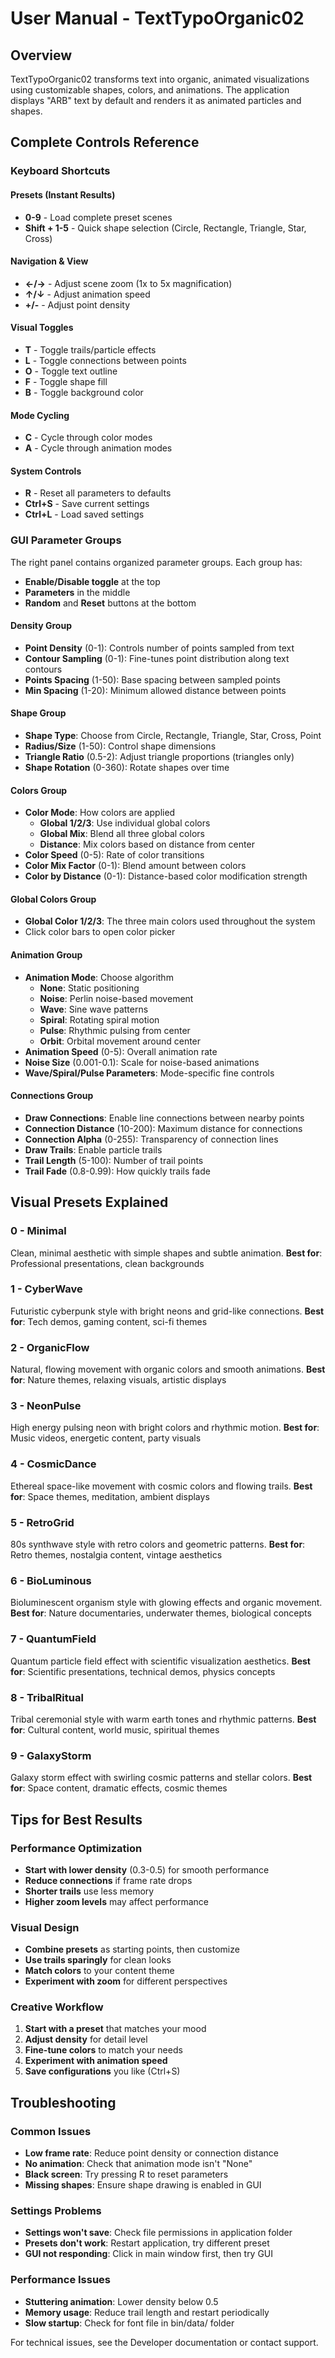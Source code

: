 # User Manual - TextTypoOrganic02

## Overview

TextTypoOrganic02 transforms text into organic, animated visualizations using customizable shapes, colors, and animations. The application displays "ARB" text by default and renders it as animated particles and shapes.

## Complete Controls Reference

### Keyboard Shortcuts

#### Presets (Instant Results)
- **0-9** - Load complete preset scenes
- **Shift + 1-5** - Quick shape selection (Circle, Rectangle, Triangle, Star, Cross)

#### Navigation & View
- **←/→** - Adjust scene zoom (1x to 5x magnification)
- **↑/↓** - Adjust animation speed
- **+/-** - Adjust point density

#### Visual Toggles
- **T** - Toggle trails/particle effects
- **L** - Toggle connections between points  
- **O** - Toggle text outline
- **F** - Toggle shape fill
- **B** - Toggle background color

#### Mode Cycling
- **C** - Cycle through color modes
- **A** - Cycle through animation modes

#### System Controls
- **R** - Reset all parameters to defaults
- **Ctrl+S** - Save current settings
- **Ctrl+L** - Load saved settings

### GUI Parameter Groups

The right panel contains organized parameter groups. Each group has:
- **Enable/Disable toggle** at the top
- **Parameters** in the middle  
- **Random** and **Reset** buttons at the bottom

#### Density Group
- **Point Density** (0-1): Controls number of points sampled from text
- **Contour Sampling** (0-1): Fine-tunes point distribution along text contours
- **Points Spacing** (1-50): Base spacing between sampled points
- **Min Spacing** (1-20): Minimum allowed distance between points

#### Shape Group
- **Shape Type**: Choose from Circle, Rectangle, Triangle, Star, Cross, Point
- **Radius/Size** (1-50): Control shape dimensions
- **Triangle Ratio** (0.5-2): Adjust triangle proportions (triangles only)
- **Shape Rotation** (0-360): Rotate shapes over time

#### Colors Group
- **Color Mode**: How colors are applied
  - **Global 1/2/3**: Use individual global colors
  - **Global Mix**: Blend all three global colors
  - **Distance**: Mix colors based on distance from center
- **Color Speed** (0-5): Rate of color transitions
- **Color Mix Factor** (0-1): Blend amount between colors
- **Color by Distance** (0-1): Distance-based color modification strength

#### Global Colors Group
- **Global Color 1/2/3**: The three main colors used throughout the system
- Click color bars to open color picker

#### Animation Group
- **Animation Mode**: Choose algorithm
  - **None**: Static positioning
  - **Noise**: Perlin noise-based movement
  - **Wave**: Sine wave patterns
  - **Spiral**: Rotating spiral motion
  - **Pulse**: Rhythmic pulsing from center
  - **Orbit**: Orbital movement around center
- **Animation Speed** (0-5): Overall animation rate
- **Noise Size** (0.001-0.1): Scale for noise-based animations
- **Wave/Spiral/Pulse Parameters**: Mode-specific fine controls

#### Connections Group
- **Draw Connections**: Enable line connections between nearby points
- **Connection Distance** (10-200): Maximum distance for connections
- **Connection Alpha** (0-255): Transparency of connection lines
- **Draw Trails**: Enable particle trails
- **Trail Length** (5-100): Number of trail points
- **Trail Fade** (0.8-0.99): How quickly trails fade

## Visual Presets Explained

### 0 - Minimal
Clean, minimal aesthetic with simple shapes and subtle animation.
**Best for**: Professional presentations, clean backgrounds

### 1 - CyberWave  
Futuristic cyberpunk style with bright neons and grid-like connections.
**Best for**: Tech demos, gaming content, sci-fi themes

### 2 - OrganicFlow
Natural, flowing movement with organic colors and smooth animations.
**Best for**: Nature themes, relaxing visuals, artistic displays

### 3 - NeonPulse
High energy pulsing neon with bright colors and rhythmic motion.
**Best for**: Music videos, energetic content, party visuals

### 4 - CosmicDance
Ethereal space-like movement with cosmic colors and flowing trails.
**Best for**: Space themes, meditation, ambient displays

### 5 - RetroGrid
80s synthwave style with retro colors and geometric patterns.
**Best for**: Retro themes, nostalgia content, vintage aesthetics

### 6 - BioLuminous
Bioluminescent organism style with glowing effects and organic movement.
**Best for**: Nature documentaries, underwater themes, biological concepts

### 7 - QuantumField
Quantum particle field effect with scientific visualization aesthetics.
**Best for**: Scientific presentations, technical demos, physics concepts

### 8 - TribalRitual
Tribal ceremonial style with warm earth tones and rhythmic patterns.
**Best for**: Cultural content, world music, spiritual themes

### 9 - GalaxyStorm
Galaxy storm effect with swirling cosmic patterns and stellar colors.
**Best for**: Space content, dramatic effects, cosmic themes

## Tips for Best Results

### Performance Optimization
- **Start with lower density** (0.3-0.5) for smooth performance
- **Reduce connections** if frame rate drops
- **Shorter trails** use less memory
- **Higher zoom levels** may affect performance

### Visual Design
- **Combine presets** as starting points, then customize
- **Use trails sparingly** for clean looks
- **Match colors** to your content theme
- **Experiment with zoom** for different perspectives

### Creative Workflow
1. **Start with a preset** that matches your mood
2. **Adjust density** for detail level
3. **Fine-tune colors** to match your needs
4. **Experiment with animation speed**
5. **Save configurations** you like (Ctrl+S)

## Troubleshooting

### Common Issues
- **Low frame rate**: Reduce point density or connection distance
- **No animation**: Check that animation mode isn't "None"
- **Black screen**: Try pressing R to reset parameters
- **Missing shapes**: Ensure shape drawing is enabled in GUI

### Settings Problems
- **Settings won't save**: Check file permissions in application folder
- **Presets don't work**: Restart application, try different preset
- **GUI not responding**: Click in main window first, then try GUI

### Performance Issues
- **Stuttering animation**: Lower density below 0.5
- **Memory usage**: Reduce trail length and restart periodically
- **Slow startup**: Check for font file in bin/data/ folder

For technical issues, see the Developer documentation or contact support.